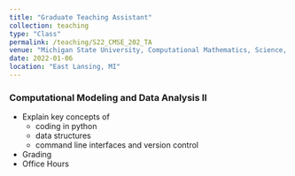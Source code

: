 ```yaml
---
title: "Graduate Teaching Assistant"
collection: teaching
type: "Class"
permalink: /teaching/S22_CMSE_202_TA
venue: "Michigan State University, Computational Mathematics, Science, and Engineering"
date: 2022-01-06
location: "East Lansing, MI"
---
```


### Computational Modeling and Data Analysis II
<!-- While my duties included grading assignments and holding office hours per usual, I had to be able to explain key concepts of, coding in python, data structures, command line interfaces, and version control. -->
* Explain key concepts of
    * coding in python
    * data structures
    * command line interfaces and version control
* Grading
* Office Hours
